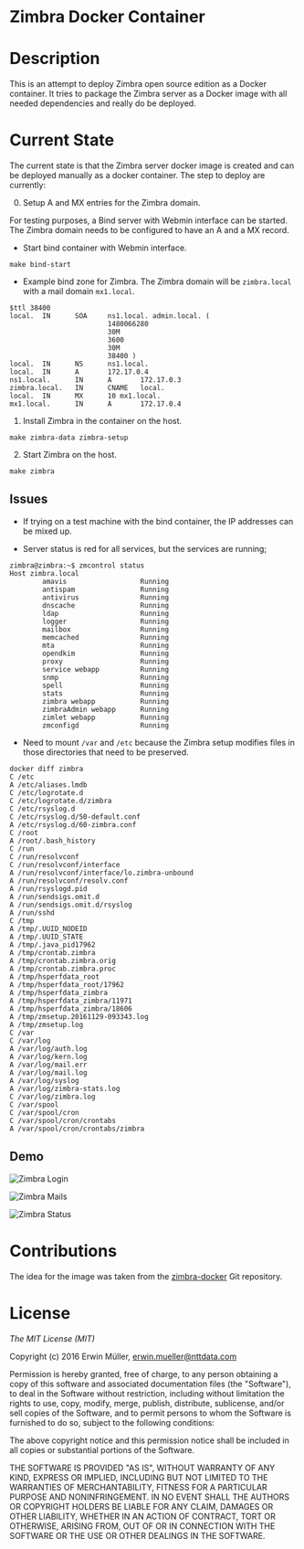 # Zimbra Docker Container

# Description

This is an attempt to deploy Zimbra open source edition as a Docker container.
It tries to package the Zimbra server as a Docker image with all needed
dependencies and really do be deployed.

# Current State

The current state is that the Zimbra server docker image is created and
can be deployed manually as a docker container. The step to deploy are currently:

0. Setup A and MX entries for the Zimbra domain.

For testing purposes, a Bind server with Webmin interface can be started.
The Zimbra domain needs to be configured to have an A and a MX record.

* Start bind container with Webmin interface.

```
make bind-start
```

* Example bind zone for Zimbra. The Zimbra domain will be `zimbra.local` with a mail domain `mx1.local`.

```
$ttl 38400
local.  IN      SOA     ns1.local. admin.local. (
                        1480066280
                        30M
                        3600
                        30M
                        38400 )
local.  IN      NS      ns1.local.
local.  IN      A       172.17.0.4
ns1.local.      IN      A       172.17.0.3
zimbra.local.   IN      CNAME   local.
local.  IN      MX      10 mx1.local.
mx1.local.      IN      A       172.17.0.4
```

1. Install Zimbra in the container on the host.

```
make zimbra-data zimbra-setup
```

2. Start Zimbra on the host.

```
make zimbra
```

## Issues

* If trying on a test machine with the bind container, the IP addresses can
be mixed up.

* Server status is red for all services, but the services are running;

```
zimbra@zimbra:~$ zmcontrol status
Host zimbra.local
        amavis                  Running
        antispam                Running
        antivirus               Running
        dnscache                Running
        ldap                    Running
        logger                  Running
        mailbox                 Running
        memcached               Running
        mta                     Running
        opendkim                Running
        proxy                   Running
        service webapp          Running
        snmp                    Running
        spell                   Running
        stats                   Running
        zimbra webapp           Running
        zimbraAdmin webapp      Running
        zimlet webapp           Running
        zmconfigd               Running
```

* Need to mount `/var` and `/etc` because the Zimbra setup modifies files in
those directories that need to be preserved.

```
docker diff zimbra
C /etc
A /etc/aliases.lmdb
C /etc/logrotate.d
C /etc/logrotate.d/zimbra
C /etc/rsyslog.d
C /etc/rsyslog.d/50-default.conf
A /etc/rsyslog.d/60-zimbra.conf
C /root
A /root/.bash_history
C /run
C /run/resolvconf
C /run/resolvconf/interface
A /run/resolvconf/interface/lo.zimbra-unbound
A /run/resolvconf/resolv.conf
A /run/rsyslogd.pid
A /run/sendsigs.omit.d
A /run/sendsigs.omit.d/rsyslog
A /run/sshd
C /tmp
A /tmp/.UUID_NODEID
A /tmp/.UUID_STATE
A /tmp/.java_pid17962
A /tmp/crontab.zimbra
A /tmp/crontab.zimbra.orig
A /tmp/crontab.zimbra.proc
A /tmp/hsperfdata_root
A /tmp/hsperfdata_root/17962
A /tmp/hsperfdata_zimbra
A /tmp/hsperfdata_zimbra/11971
A /tmp/hsperfdata_zimbra/18606
A /tmp/zmsetup.20161129-093343.log
A /tmp/zmsetup.log
C /var
C /var/log
A /var/log/auth.log
A /var/log/kern.log
A /var/log/mail.err
A /var/log/mail.log
A /var/log/syslog
A /var/log/zimbra-stats.log
C /var/log/zimbra.log
C /var/spool
C /var/spool/cron
C /var/spool/cron/crontabs
A /var/spool/cron/crontabs/zimbra
```

## Demo

![Zimbra Login](zimbra_login_1.png "Zimbra Login")

![Zimbra Mails](zimbra_login_2.png "Zimbra Mails")

![Zimbra Status](zimbra_admin_1.png "Zimbra Status")

# Contributions

The idea for the image was taken from the [zimbra-docker](https://github.com/Zimbra-Community/zimbra-docker) Git repository.

# License

*The MIT License (MIT)*

Copyright (c) 2016 Erwin Müller, <erwin.mueller@nttdata.com>

Permission is hereby granted, free of charge, to any person obtaining a copy
of this software and associated documentation files (the "Software"), to deal
in the Software without restriction, including without limitation the rights
to use, copy, modify, merge, publish, distribute, sublicense, and/or sell
copies of the Software, and to permit persons to whom the Software is
furnished to do so, subject to the following conditions:

The above copyright notice and this permission notice shall be included in all
copies or substantial portions of the Software.

THE SOFTWARE IS PROVIDED "AS IS", WITHOUT WARRANTY OF ANY KIND, EXPRESS OR
IMPLIED, INCLUDING BUT NOT LIMITED TO THE WARRANTIES OF MERCHANTABILITY,
FITNESS FOR A PARTICULAR PURPOSE AND NONINFRINGEMENT. IN NO EVENT SHALL THE
AUTHORS OR COPYRIGHT HOLDERS BE LIABLE FOR ANY CLAIM, DAMAGES OR OTHER
LIABILITY, WHETHER IN AN ACTION OF CONTRACT, TORT OR OTHERWISE, ARISING FROM,
OUT OF OR IN CONNECTION WITH THE SOFTWARE OR THE USE OR OTHER DEALINGS IN THE
SOFTWARE.
